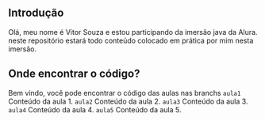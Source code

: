 ## Introdução
Olá, meu nome é Vitor Souza e estou participando da imersão java da Alura.
neste repositório estará todo conteúdo colocado em prática por mim nesta imersão.

## Onde encontrar o código?

Bem vindo, você pode encontrar o código das aulas nas branchs
`aula1` Conteúdo da aula 1.
`aula2` Conteúdo da aula 2.
`aula3` Conteúdo da aula 3.
`aula4` Conteúdo da aula 4.
`aula5` Conteúdo da aula 5.
